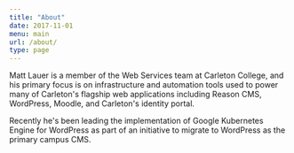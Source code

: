 ```yaml
---
title: "About"
date: 2017-11-01
menu: main
url: /about/
type: page
---
```


Matt Lauer is a member of the Web Services team at Carleton College, 
and his primary focus is on infrastructure and automation tools used to power many
of Carleton's flagship web applications including Reason CMS, WordPress, Moodle, 
and Carleton's identity portal. 

Recently he's been leading the implementation of 
Google Kubernetes Engine for WordPress as part of an initiative to migrate to WordPress
as the primary campus CMS.